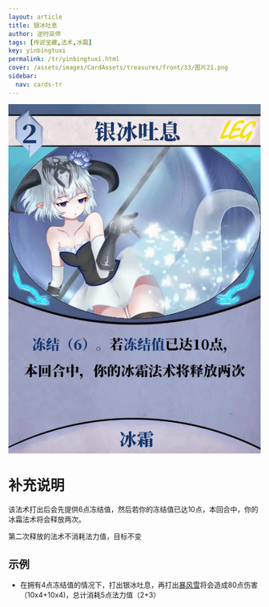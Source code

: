 ```yaml
---
layout: article
title: 银冰吐息
author: 逆时巫师
tags: [传说宝藏,法术,冰霜]
key: yinbingtuxi
permalink: /tr/yinbingtuxi.html
cover: /assets/images/CardAssets/treasures/front/33/图片21.png
sidebar:
  nav: cards-tr
---
```

![](/assets/images/CardAssets/treasures/front/33/图片21.png)

# 补充说明
该法术打出后会先提供6点冻结值，然后若你的冻结值已达10点，本回合中，你的冰霜法术将会释放两次。

第二次释放的法术不消耗法力值，目标不变

## 示例
* 在拥有4点冻结值的情况下，打出银冰吐息，再打出[暴风雪](/tr/baofengxue.html)将会造成80点伤害（10x4+10x4)，总计消耗5点法力值（2+3）